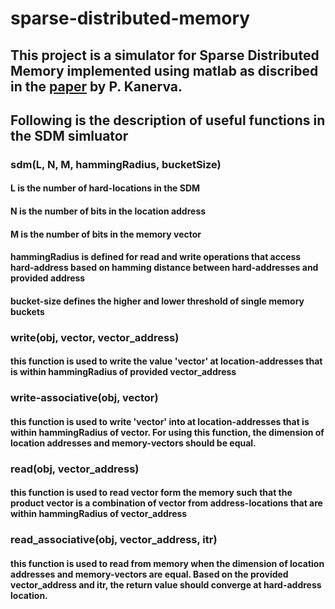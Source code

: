# sparse-distributed-memory
## This project is a simulator for Sparse Distributed Memory implemented using matlab as discribed in the [paper](https://books.google.com/books?hl=en&lr=&id=I9tCr21-s-AC&oi=fnd&pg=PR11&dq=sparse+distributed+memory&ots=QTBN0SvwFJ&sig=6f0sDmXWn2WXFuHdP4EzGtbPTD4#v=onepage&q=sparse%20distributed%20memory&f=false) by P. Kanerva. 
## Following is the description of useful functions in the SDM simluator

### sdm(L, N, M, hammingRadius, bucketSize)
#### L is the number of hard-locations in the SDM
#### N is the number of bits in the location address
#### M is the number of bits in the memory vector 
#### hammingRadius is defined for read and write operations that access hard-address based on hamming distance between hard-addresses and provided address
#### bucket-size defines the higher and lower threshold of single memory buckets

### write(obj, vector, vector_address)
#### this function is used to write the value 'vector' at location-addresses that is within hammingRadius of provided vector_address

### write-associative(obj, vector)
#### this function is used to write 'vector' into at location-addresses that is within hammingRadius of vector. For using this function, the dimension of location addresses and memory-vectors should be equal. 

### read(obj, vector_address)
#### this function is used to read vector form the memory such that the product vector is a combination of vector from address-locations that are within hammingRadius of vector_address

### read_associative(obj, vector_address, itr)
#### this function is used to read from memory when the dimension of location addresses and memory-vectors are equal. Based on the provided vector_address and itr, the return value should converge at hard-address location. 
